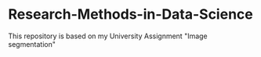 # Research-Methods-in-Data-Science
This repository is based on my University Assignment "Image segmentation"
